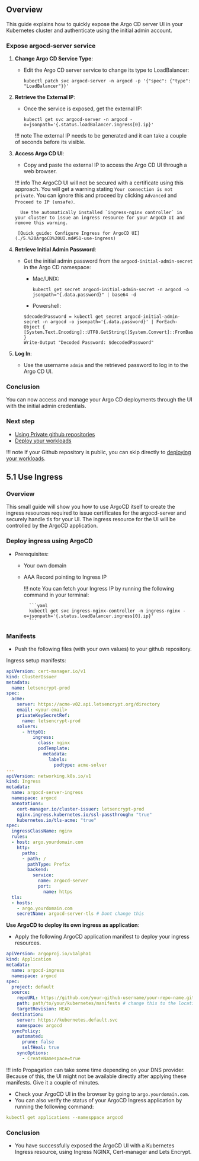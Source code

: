 ## Overview

This guide explains how to quickly expose the Argo CD server UI in your Kubernetes cluster and authenticate using the initial admin account.

### Expose argocd-server service

1. **Change Argo CD Service Type**:
    - Edit the Argo CD server service to change its type to LoadBalancer:
      ```
      kubectl patch svc argocd-server -n argocd -p '{"spec": {"type": "LoadBalancer"}}'
      ```

2. **Retrieve the External IP**:
    - Once the service is exposed, get the external IP:
      ```
      kubectl get svc argocd-server -n argocd -o=jsonpath='{.status.loadBalancer.ingress[0].ip}'
      ```
    !!! note
        The external IP needs to be generated and it can take a couple of seconds before its visible.

3. **Access Argo CD UI**:
    - Copy and paste the external IP to access the Argo CD UI through a web browser.

    !!! info
        The ArgoCD UI will not be secured with a certificate using this approach. You will get a warning stating `Your connection is not private`. You can ignore this and proceed by clicking `Advanced` and `Proceed to IP (unsafe)`.
        
         Use the automatically installed `ingress-nginx controller` in your cluster to issue an ingress resource for your ArgoCD UI and remove this warning.
         
        [Quick guide: Configure Ingress for ArgoCD UI](./5.%20ArgoCD%20UI.md#51-use-ingress)

4. **Retrieve Initial Admin Password**:
    - Get the initial admin password from the `argocd-initial-admin-secret` in the Argo CD namespace:

        - Mac/UNIX:
          ```
          kubectl get secret argocd-initial-admin-secret -n argocd -o jsonpath="{.data.password}" | base64 -d
          ```
        
        - Powershell:
        ```
        $decodedPassword = kubectl get secret argocd-initial-admin-secret -n argocd -o jsonpath='{.data.password}' | ForEach-Object { [System.Text.Encoding]::UTF8.GetString([System.Convert]::FromBase64String($_)) }
        Write-Output "Decoded Password: $decodedPassword"
        ```
  
5. **Log In**:
    - Use the username `admin` and the retrieved password to log in to the Argo CD UI.

### Conclusion

You can now access and manage your Argo CD deployments through the UI with the initial admin credentials.

### Next step

- [Using Private github repositories](./6.%20Using%20private%20github%20repositories.md)
- [Deploy your workloads](7.%20Deploy%20workloads.md)

!!! note
    If your Github repository is public, you can skip directly to [deploying your workloads](7.%20Deploy%20workloads.md).


## 5.1 Use Ingress

### Overview

This small guide will show you how to use ArgoCD itself to create the ingress resources required to issue certificates for the argocd-server and securely handle tls for your UI. The ingress resource for the UI will be controlled by the ArgoCD application.

### Deploy ingress using ArgoCD

  - Prerequisites:
    - Your own domain
    - AAA Record pointing to Ingress IP


        !!! note
            You can fetch your Ingress IP by running the following command in your terminal:


            ```yaml
            kubectl get svc ingress-nginx-controller -n ingress-nginx -o=jsonpath='{.status.loadBalancer.ingress[0].ip}'
            ```

### Manifests

  - Push the following files (with your own values) to your github repository.
  
  Ingress setup manifests:

  ```yaml
  apiVersion: cert-manager.io/v1
  kind: ClusterIssuer
  metadata:
    name: letsencrypt-prod
  spec:
    acme:
      server: https://acme-v02.api.letsencrypt.org/directory
      email: <your-email>
      privateKeySecretRef:
        name: letsencrypt-prod
      solvers:
        - http01:
            ingress:
              class: nginx
              podTemplate:
                metadata:
                  labels:
                    podtype: acme-solver
  ---
  apiVersion: networking.k8s.io/v1
  kind: Ingress
  metadata:
    name: argocd-server-ingress
    namespace: argocd
    annotations:
      cert-manager.io/cluster-issuer: letsencrypt-prod
      nginx.ingress.kubernetes.io/ssl-passthrough: "true"
      kubernetes.io/tls-acme: "true"
  spec:
    ingressClassName: nginx
    rules:
    - host: argo.yourdomain.com
      http:
        paths:
        - path: /
          pathType: Prefix
          backend:
            service:
              name: argocd-server
              port:
                name: https
    tls:
    - hosts:
      - argo.yourdomain.com
      secretName: argocd-server-tls # Dont change this
  ```


**Use ArgoCD to deploy its own ingress as application**:

  - Apply the following ArgoCD application manifest to deploy your ingress resources.


  ```yaml
  apiVersion: argoproj.io/v1alpha1
  kind: Application
  metadata:
    name: argocd-ingress
    namespace: argocd
  spec:
    project: default
    source:
      repoURL: https://github.com/your-github-username/your-repo-name.git # change this to your repostiroy url
      path: path/to/your/kubernetes/manifests # change this to the location of your ingress manifests that you pushed to git earlier
      targetRevision: HEAD
    destination:
      server: https://kubernetes.default.svc
      namespace: argocd
    syncPolicy:
      automated:
        prune: false
        selfHeal: true
      syncOptions:
        - CreateNamespace=true
  ```

!!! info
    Propagation can take some time depending on your DNS provider. Because of this, the UI might not be available directly after applying these manifests. Give it a couple of minutes.

- Check your ArgoCD UI in the browser by going to `argo.yourdomain.com`.
- You can also verify the status of your ArgoCD Ingress application by running the following command:

```yaml
kubectl get applications --namesppace argocd
```

### Conclusion

- You have successfully exposed the ArgoCD UI with a Kubernetes Ingress resource, using Ingress NGINX, Cert-manager and Lets Encrypt.
